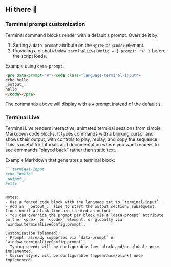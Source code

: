 ## Hi there 👋

<!--
**nickkostov/nickkostov** is a ✨ _special_ ✨ repository because its `README.md` (this file) appears on your GitHub profile.

Here are some ideas to get you started:

- 🔭 I’m currently working on ...
- 🌱 I’m currently learning ...
- 👯 I’m looking to collaborate on ...
- 🤔 I’m looking for help with ...
- 💬 Ask me about ...
- 📫 How to reach me: ...
- 😄 Pronouns: ...
 - ⚡ Fun fact: ...
 -->

### Terminal prompt customization

Terminal command blocks render with a default `$` prompt. Override it by:

1. Setting a `data-prompt` attribute on the `<pre>` or `<code>` element.
2. Providing a global `window.terminalLiveConfig = { prompt: '>' }` before the script loads.

Example using `data-prompt`:

```html
<pre data-prompt="#"><code class="language-terminal-input">
echo hello
_output_:
hello
</code></pre>
```

The commands above will display with a `#` prompt instead of the default `$`.

### Terminal Live

Terminal Live renders interactive, animated terminal sessions from simple Markdown code blocks. It types commands with a blinking cursor and shows their output, with controls to play, replay, and copy the sequence. This is useful for tutorials and documentation where you want readers to see commands “played back” rather than static text.

Example Markdown that generates a terminal block:

```markdown
```terminal-input
echo "hello"
_output_:
hello
```
```

Notes:
- Use a fenced code block with the language set to `terminal-input`.
- Add an `_output_:` line to start the output section; subsequent lines until a blank line are treated as output.
- You can override the prompt per block via a `data-prompt` attribute on the `<pre>` or `<code>` element, or globally via `window.terminalLiveConfig.prompt`.

Customization (planned):
- Prompt: already supported via `data-prompt` or `window.terminalLiveConfig.prompt`.
- Typing speed: will be configurable (per-block and/or global) once implemented.
- Cursor style: will be configurable (appearance/blink) once implemented.
